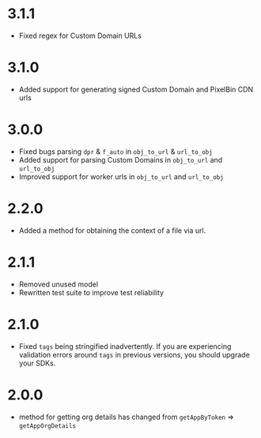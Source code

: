 # 3.1.1

-   Fixed regex for Custom Domain URLs

# 3.1.0

-   Added support for generating signed Custom Domain and PixelBin CDN urls

# 3.0.0

-   Fixed bugs parsing `dpr` & `f_auto` in `obj_to_url` & `url_to_obj`
-   Added support for parsing Custom Domains in `obj_to_url` and `url_to_obj`
-   Improved support for worker urls in `obj_to_url` and `url_to_obj`

# 2.2.0

-   Added a method for obtaining the context of a file via url.

# 2.1.1

-   Removed unused model
-   Rewritten test suite to improve test reliability

# 2.1.0

-   Fixed `tags` being stringified inadvertently. If you are experiencing validation errors around `tags` in previous versions, you should upgrade your SDKs.

# 2.0.0

-   method for getting org details has changed from `getAppByToken` => `getAppOrgDetails`
